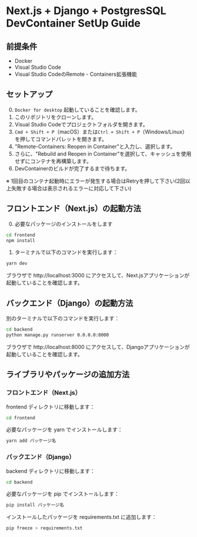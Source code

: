 # Next.js + Django + PostgresSQL DevContainer SetUp Guide

## 前提条件

- Docker
- Visual Studio Code
- Visual Studio CodeのRemote - Containers拡張機能

## セットアップ

0. `Docker for desktop` 起動していることを確認します。
1. このリポジトリをクローンします。
2. Visual Studio Codeでプロジェクトフォルダを開きます。
3. `Cmd + Shift + P`（macOS）または`Ctrl + Shift + P`（Windows/Linux）を押してコマンドパレットを開きます。
4. "Remote-Containers: Reopen in Container"と入力し、選択します。
5. さらに、"Rebuild and Reopen in Container"を選択して、キャッシュを使用せずにコンテナを再構築します。
6. DevContainerのビルドが完了するまで待ちます。

※ 1回目のコンテナ起動時にエラーが発生する場合はRetryを押して下さい(2回以上失敗する場合は表示されるエラーに対応して下さい)

## フロントエンド（Next.js）の起動方法

0. 必要なパッケージのインストールをします
```bash
cd frontend
npm install
```

1. ターミナルで以下のコマンドを実行します：

```bash
yarn dev
```

ブラウザで http://localhost:3000 にアクセスして、Next.jsアプリケーションが起動していることを確認します。


## バックエンド（Django）の起動方法
別のターミナルで以下のコマンドを実行します：
```bash
cd backend
python manage.py runserver 0.0.0.0:8000
```

ブラウザで http://localhost:8000 にアクセスして、Djangoアプリケーションが起動していることを確認します。


## ライブラリやパッケージの追加方法
### フロントエンド（Next.js）
frontend ディレクトリに移動します：
```bash
cd frontend
```

必要なパッケージを yarn でインストールします：
```bash
yarn add パッケージ名
```

### バックエンド（Django）
backend ディレクトリに移動します：
```bash
cd backend
```

必要なパッケージを pip でインストールします：
```bash
pip install パッケージ名
```

インストールしたパッケージを requirements.txt に追加します：
```bash
pip freeze > requirements.txt
```
